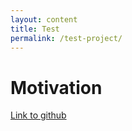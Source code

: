 ```yaml
---
layout: content
title: Test
permalink: /test-project/
---
```

# Motivation
[Link to github](https://github.com/pbkompasz)

